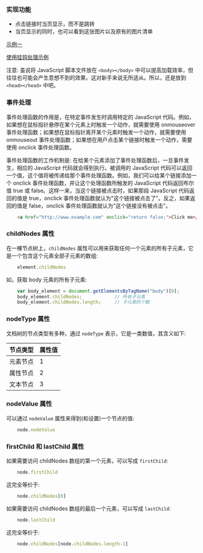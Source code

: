 
### 实现功能

* 点击链接时当页显示，而不是跳转
* 当页显示的同时，也可以看到这张图片以及原有的图片清单

[示例一](image_gallery.html)

[使用挂钩处理示例](image_gallery_hook.html)

注意: 虽说将 JavaScript 脚本文件放在 `<body></body>` 中可以提高加载效率，但往往也可能会产生意想不到的效果。这对新手来说无所适从。所以，还是放到 `<head></head>` 中吧。

### 事件处理

事件处理函数的作用是，在特定事件发生时调用特定的 JavaScript 代码。例如，如果想在鼠标指针悬停在某个元素上时触发一个动作，就需要使用 onmouseover 事件处理函数；如果想在鼠标指针离开某个元素时触发一个动作，就需要使用 onmouseout 事件处理函数；如果想在用户点击某个链接时触发一个动作，需要使用 onclick 事件处理函数。

事件处理函数的工作机制是: 在给某个元素添加了事件处理函数后，一旦事件发生，相应的 JavaScript 代码就会得到执行。被调用的 JavaScript 代码可以返回一个值，这个值将被传递给那个事件处理函数。例如，我们可以给某个链接添加一个 onclick 事件处理函数，并让这个处理函数所触发的 JavaScript 代码返回布尔值 true 或 false。这样一来，当这个链接被点击时，如果那段 JavaScript 代码返回的值是 true，onclick 事件处理函数就认为"这个链接被点击了"。反之，如果返回的值是 false，onclick 事件处理函数就认为"这个链接没有被点击"。
```html
    <a href="http://www.example.com" onclick="return false;">Click me</a>
```


### childNodes 属性

在一棵节点树上，`childNodes` 属性可以用来获取任何一个元素的所有子元素，它是一个包含这个元素全部子元素的数组:
```js
    element.childNodes
```
如，获取 body 元素的所有子元素:
```js
    var body_element = document.getElementsByTagName("body")[0];        // 每份文档只有一个 body 元素，所以位于第一个
    body_element.childNodes;            // 所有子元素
    body_element.childNodes.length;     // 子元素的个数
```

### nodeType 属性

文档树的节点类型有多种，通过 `nodeType` 表示，它是一类数值，其含义如下:

| 节点类型 | 属性值 |
|:--------|:-------|
| 元素节点 | 1 |
| 属性节点 | 2 |
| 文本节点 | 3 |

### nodeValue 属性

可以通过 `nodeValue` 属性来得到(和设置)一个节点的值:
```js
    node.nodeValue
```

### firstChild 和 lastChild 属性

如果需要访问 childNodes 数组的第一个元素，可以写成 `firstChild`:
```js
    node.firstChild
```
这完全等价于:
```js
    node.childNodes[0]
```

如果需要访问 childNodes 数组的最后一个元素，可以写成 `lastChild`:
```js
    node.lastChild
```
这完全等价于:
```js
    node.childNodes[node.childNodes.length-1]
```

